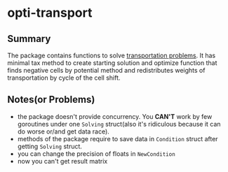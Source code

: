 # opti-transport
## Summary
The package contains functions to solve [transportation
problems](https://en.wikipedia.org/wiki/Transportation_theory_(mathematics)).
It has minimal tax method to create starting
solution and optimize function that finds negative
cells by potential method and redistributes weights
of transportation by cycle of the cell shift.

## Notes(or Problems)
- the package doesn't provide concurrency. You __CAN'T__ work
by few goroutines under one `Solving` struct(also it's ridiculous
because it can do worse or/and get data race).
- methods of the package require to save data in `Condition`
 struct after getting `Solving` struct.
- you can change the precision of floats in `NewCondition`
- now you can't get result matrix